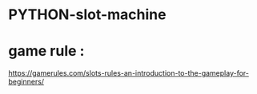 # PYTHON-slot-machine

# game rule :
https://gamerules.com/slots-rules-an-introduction-to-the-gameplay-for-beginners/

